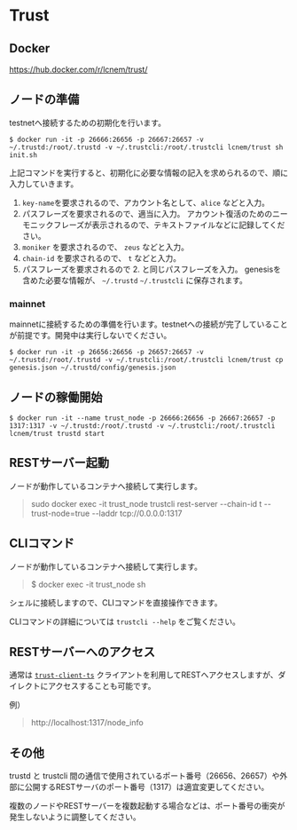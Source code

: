 # Trust

## Docker

https://hub.docker.com/r/lcnem/trust/

## ノードの準備

testnetへ接続するための初期化を行います。

```Shell
$ docker run -it -p 26666:26656 -p 26667:26657 -v ~/.trustd:/root/.trustd -v ~/.trustcli:/root/.trustcli lcnem/trust sh init.sh
```

上記コマンドを実行すると、初期化に必要な情報の記入を求められるので、順に入力していきます。

1. `key-name`を要求されるので、アカウント名として、`alice` などと入力。
2. パスフレーズを要求されるので、適当に入力。
    アカウント復活のためのニーモニックフレーズが表示されるので、テキストファイルなどに記録してください。
3. `moniker` を要求されるので、 `zeus` などと入力。
4. `chain-id` を要求されるので、 `t` などと入力。
5. パスフレーズを要求されるので 2. と同じパスフレーズを入力。
    genesisを含めた必要な情報が、 `~/.trustd` `~/.trustcli` に保存されます。


### mainnet

mainnetに接続するための準備を行います。testnetへの接続が完了していることが前提です。開発中は実行しないでください。

```Shell
$ docker run -it -p 26656:26656 -p 26657:26657 -v ~/.trustd:/root/.trustd -v ~/.trustcli:/root/.trustcli lcnem/trust cp genesis.json ~/.trustd/config/genesis.json
```

## ノードの稼働開始

```Shell
$ docker run -it --name trust_node -p 26666:26656 -p 26667:26657 -p 1317:1317 -v ~/.trustd:/root/.trustd -v ~/.trustcli:/root/.trustcli lcnem/trust trustd start
```

## RESTサーバー起動

ノードが動作しているコンテナへ接続して実行します。

>sudo docker exec -it trust_node trustcli rest-server --chain-id t --trust-node=true --laddr tcp://0.0.0.0:1317


## CLIコマンド

ノードが動作しているコンテナへ接続して実行します。
>$ docker exec -it trust_node sh

シェルに接続しますので、CLIコマンドを直接操作できます。

CLIコマンドの詳細については `trustcli --help` をご覧ください。

## RESTサーバーへのアクセス

通常は [`trust-client-ts`](https://github.com/lcnem/trust-client-ts) クライアントを利用してRESTへアクセスしますが、ダイレクトにアクセスすることも可能です。

例）
>http://localhost:1317/node_info

## その他

trustd と trustcli 間の通信で使用されているポート番号（26656、26657）や外部に公開するRESTサーバのポート番号（1317）は適宜変更してください。

複数のノードやRESTサーバーを複数起動する場合などは、ポート番号の衝突が発生しないように調整してください。

